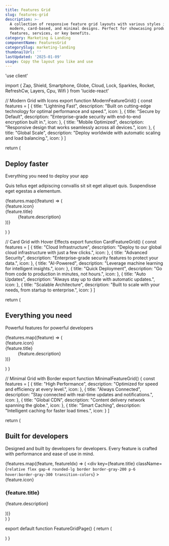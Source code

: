 ```yaml
---
title: Features Grid
slug: features-grid
description: >-
  A collection of responsive feature grid layouts with various styles including
  modern, card-based, and minimal designs. Perfect for showcasing product
  features, services, or key benefits.
category: Marketing & Landing
componentName: FeaturesGrid
categorySlug: marketing-landing
thumbnailUrl: ''
lastUpdated: '2025-01-09'
usage: Copy the layout you like and use
---
```

'use client'

import { Zap, Shield, Smartphone, Globe, Cloud, Lock, Sparkles, Rocket, RefreshCw, Layers, Cpu, Wifi } from 'lucide-react'

// Modern Grid with Icons
export function ModernFeatureGrid() {
  const features = [
    {
      title: "Lightning Fast",
      description: "Built on cutting-edge technology for optimal performance and speed.",
      icon: <Zap className="h-6 w-6" />
    },
    {
      title: "Secure by Default",
      description: "Enterprise-grade security with end-to-end encryption built in.",
      icon: <Shield className="h-6 w-6" />
    },
    {
      title: "Mobile Optimized",
      description: "Responsive design that works seamlessly across all devices.",
      icon: <Smartphone className="h-6 w-6" />
    },
    {
      title: "Global Scale",
      description: "Deploy worldwide with automatic scaling and load balancing.",
      icon: <Globe className="h-6 w-6" />
    }
  ]

  return (
    <div className="bg-white py-24 sm:py-32">
      <div className="mx-auto max-w-7xl px-6 lg:px-8">
        <div className="mx-auto max-w-2xl lg:text-center">
          <h2 className="text-base font-semibold leading-7 text-indigo-600">Deploy faster</h2>
          <p className="mt-2 text-3xl font-bold tracking-tight text-gray-900 sm:text-4xl">
            Everything you need to deploy your app
          </p>
          <p className="mt-6 text-lg leading-8 text-gray-600">
            Quis tellus eget adipiscing convallis sit sit eget aliquet quis. Suspendisse eget egestas a elementum.
          </p>
        </div>
        <div className="mx-auto mt-16 max-w-2xl sm:mt-20 lg:mt-24 lg:max-w-4xl">
          <dl className="grid max-w-xl grid-cols-1 gap-x-8 gap-y-10 lg:max-w-none lg:grid-cols-2 lg:gap-y-16">
            {features.map((feature) => (
              <div key={feature.title} className="relative pl-16">
                <dt className="text-base font-semibold leading-7 text-gray-900">
                  <div className="absolute left-0 top-0 flex h-10 w-10 items-center justify-center rounded-lg bg-indigo-600">
                    <div className="text-white">{feature.icon}</div>
                  </div>
                  {feature.title}
                </dt>
                <dd className="mt-2 text-base leading-7 text-gray-600">{feature.description}</dd>
              </div>
            ))}
          </dl>
        </div>
      </div>
    </div>
  )
}

// Card Grid with Hover Effects
export function CardFeatureGrid() {
  const features = [
    {
      title: "Cloud Infrastructure",
      description: "Deploy to our global cloud infrastructure with just a few clicks.",
      icon: <Cloud className="h-6 w-6" />
    },
    {
      title: "Advanced Security",
      description: "Enterprise-grade security features to protect your data.",
      icon: <Lock className="h-6 w-6" />
    },
    {
      title: "AI-Powered",
      description: "Leverage machine learning for intelligent insights.",
      icon: <Sparkles className="h-6 w-6" />
    },
    {
      title: "Quick Deployment",
      description: "Go from code to production in minutes, not hours.",
      icon: <Rocket className="h-6 w-6" />
    },
    {
      title: "Auto Updates",
      description: "Always stay up to date with automatic updates.",
      icon: <RefreshCw className="h-6 w-6" />
    },
    {
      title: "Scalable Architecture",
      description: "Built to scale with your needs, from startup to enterprise.",
      icon: <Layers className="h-6 w-6" />
    }
  ]

  return (
    <div className="bg-gray-50 py-24 sm:py-32">
      <div className="mx-auto max-w-7xl px-6 lg:px-8">
        <div className="mx-auto max-w-2xl text-center">
          <h2 className="text-lg font-semibold leading-8 tracking-tight text-indigo-600">
            Everything you need
          </h2>
          <p className="mt-2 text-3xl font-bold tracking-tight text-gray-900 sm:text-4xl">
            Powerful features for powerful developers
          </p>
        </div>
        <div className="mx-auto mt-16 max-w-2xl sm:mt-20 lg:mt-24 lg:max-w-none">
          <dl className="grid max-w-xl grid-cols-1 gap-x-8 gap-y-8 lg:max-w-none lg:grid-cols-3">
            {features.map((feature) => (
              <div
                key={feature.title}
                className="group relative flex flex-col rounded-2xl bg-white p-6 shadow-sm transition-all hover:shadow-md"
              >
                <div className="mb-4">
                  <div className="rounded-lg bg-indigo-600/10 p-3 w-fit group-hover:bg-indigo-600">
                    <div className="h-6 w-6 text-indigo-600 group-hover:text-white transition-colors">
                      {feature.icon}
                    </div>
                  </div>
                </div>
                <dt className="text-lg font-semibold leading-7 text-gray-900">
                  {feature.title}
                </dt>
                <dd className="mt-2 flex-auto text-base leading-7 text-gray-600">
                  {feature.description}
                </dd>
              </div>
            ))}
          </dl>
        </div>
      </div>
    </div>
  )
}

// Minimal Grid with Border
export function MinimalFeatureGrid() {
  const features = [
    {
      title: "High Performance",
      description: "Optimized for speed and efficiency at every level.",
      icon: <Cpu className="h-5 w-5" />
    },
    {
      title: "Always Connected",
      description: "Stay connected with real-time updates and notifications.",
      icon: <Wifi className="h-5 w-5" />
    },
    {
      title: "Global CDN",
      description: "Content delivery network spanning the globe.",
      icon: <Globe className="h-5 w-5" />
    },
    {
      title: "Smart Caching",
      description: "Intelligent caching for faster load times.",
      icon: <Zap className="h-5 w-5" />
    }
  ]

  return (
    <div className="bg-white py-24 sm:py-32">
      <div className="mx-auto max-w-7xl px-6 lg:px-8">
        <div className="mx-auto max-w-2xl lg:text-center">
          <h2 className="text-3xl font-bold tracking-tight text-gray-900 sm:text-4xl">
            Built for developers
          </h2>
          <p className="mt-6 text-lg leading-8 text-gray-600">
            Designed and built by developers for developers. Every feature is crafted with performance and ease of use in mind.
          </p>
        </div>
        <div className="mx-auto mt-16 max-w-2xl sm:mt-20 lg:mt-24 lg:max-w-4xl">
          <div className="grid grid-cols-1 gap-4 sm:grid-cols-2">
            {features.map((feature, featureIdx) => (
              <div
                key={feature.title}
                className={`relative flex gap-4 rounded-lg border border-gray-200 p-6 hover:border-gray-300 transition-colors`}
              >
                <div className="flex h-10 w-10 flex-none items-center justify-center rounded-lg bg-gray-50 group-hover:bg-white">
                  <div className="text-gray-600">{feature.icon}</div>
                </div>
                <div>
                  <h3 className="font-semibold text-gray-900">{feature.title}</h3>
                  <p className="mt-2 text-gray-600">{feature.description}</p>
                </div>
              </div>
            ))}
          </div>
        </div>
      </div>
    </div>
  )
}

export default function FeatureGridPage() {
  return (
    <div>
      <ModernFeatureGrid />
      <CardFeatureGrid />
      <MinimalFeatureGrid />
    </div>
  )
}

